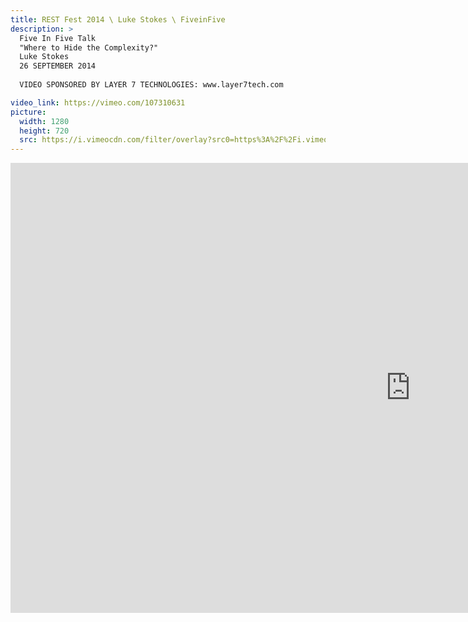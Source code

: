 ```yaml
---
title: REST Fest 2014 \ Luke Stokes \ FiveinFive
description: >
  Five In Five Talk
  "Where to Hide the Complexity?"
  Luke Stokes
  26 SEPTEMBER 2014
  
  VIDEO SPONSORED BY LAYER 7 TECHNOLOGIES: www.layer7tech.com

video_link: https://vimeo.com/107310631
picture:
  width: 1280
  height: 720
  src: https://i.vimeocdn.com/filter/overlay?src0=https%3A%2F%2Fi.vimeocdn.com%2Fvideo%2F490689640_1280x720.jpg&src1=http%3A%2F%2Ff.vimeocdn.com%2Fp%2Fimages%2Fcrawler_play.png
---
```

<iframe src="https://player.vimeo.com/video/107310631?title=0&byline=0&portrait=0&badge=0&autopause=0&player_id=0" width="1280" height="720" frameborder="0" title="REST Fest 2014 \ Luke Stokes \ FiveinFive" webkitallowfullscreen mozallowfullscreen allowfullscreen></iframe>